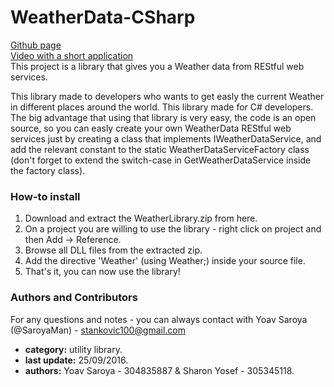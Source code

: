 # WeatherData-CSharp
[Github page<br>](https://saroyaman.github.io/WeatherData-CSharp/)
[Video with a short application<br>](https://www.youtube.com/watch?v=uhqKjmem8N8)
This project is a library that gives you a Weather data from REStful web services.

This library made to developers who wants to get easly the current Weather in different places around the world. This library made for C# developers. The big advantage that using that library is very easy, the code is an open source, so you can easly create your own WeatherData REStful web services just by creating a class that implements IWeatherDataService, and add the relevant constant to the static WeatherDataServiceFactory class (don't forget to extend the switch-case in GetWeatherDataService inside the factory class).

### How-to install
1. Download and extract the WeatherLibrary.zip from here.
2. On a project you are willing to use the library - right click on project and then Add -> Reference.
3. Browse all DLL files from the extracted zip.
4. Add the directive 'Weather' (using Weather;) inside your source file.
5. That's it, you can now use the library!

### Authors and Contributors
For any questions and notes - you can always contact with Yoav Saroya (@SaroyaMan) - stankovic100@gmail.com
* **category:** utility library.
* **last update:** 25/09/2016.
* **authors:** Yoav Saroya - 304835887 & Sharon Yosef - 305345118.
